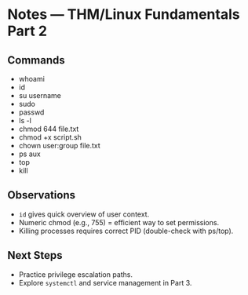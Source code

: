 # Notes — THM/Linux Fundamentals Part 2

## Commands
- whoami
- id
- su username
- sudo <command>
- passwd
- ls -l
- chmod 644 file.txt
- chmod +x script.sh
- chown user:group file.txt
- ps aux
- top
- kill <PID>

## Observations
- `id` gives quick overview of user context.
- Numeric chmod (e.g., 755) = efficient way to set permissions.
- Killing processes requires correct PID (double-check with ps/top).

## Next Steps
- Practice privilege escalation paths.
- Explore `systemctl` and service management in Part 3.
